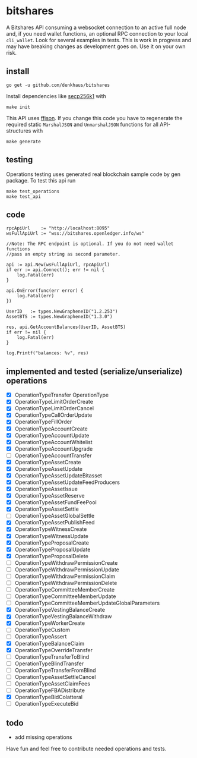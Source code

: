 # bitshares

A Bitshares API consuming a websocket connection to an active full node and, if you need wallet functions, an optional RPC connection to your local `cli_wallet`. 
Look for several examples in tests. This is work in progress and may have breaking changes as development goes on. Use it on your own risk. 


## install
```
go get -u github.com/denkhaus/bitshares
```

Install dependencies like [secp256k1](https://github.com/bitcoin-core/secp256k1) with
```
make init
```


This API uses [ffjson](https://github.com/pquerna/ffjson). If you change this code you have to regenerate the required static `MarshalJSON` and `UnmarshalJSON` functions for all API-structures with

```
make generate
```

## testing

Operations testing uses generated real blockchain sample code by gen package. To test this api run
```
make test_operations
make test_api
```
## code
```
rpcApiUrl    := "http://localhost:8095" 
wsFullApiUrl := "wss://bitshares.openledger.info/ws"

//Note: The RPC endpoint is optional. If you do not need wallet functions
//pass an empty string as second parameter.

api := api.New(wsFullApiUrl, rpcApiUrl)
if err := api.Connect(); err != nil {
	log.Fatal(err)
}

api.OnError(func(err error) {
	log.Fatal(err)
})

UserID   := types.NewGrapheneID("1.2.253") 
AssetBTS := types.NewGrapheneID("1.3.0") 

res, api.GetAccountBalances(UserID, AssetBTS)
if err != nil {
	log.Fatal(err)
}

log.Printf("balances: %v", res)

```
## implemented and tested (serialize/unserialize) operations

- [x] OperationTypeTransfer OperationType
- [x] OperationTypeLimitOrderCreate
- [x] OperationTypeLimitOrderCancel
- [x] OperationTypeCallOrderUpdate
- [x] OperationTypeFillOrder
- [x] OperationTypeAccountCreate
- [x] OperationTypeAccountUpdate
- [x] OperationTypeAccountWhitelist
- [x] OperationTypeAccountUpgrade
- [ ] OperationTypeAccountTransfer 
- [x] OperationTypeAssetCreate
- [x] OperationTypeAssetUpdate
- [x] OperationTypeAssetUpdateBitasset
- [x] OperationTypeAssetUpdateFeedProducers
- [x] OperationTypeAssetIssue
- [x] OperationTypeAssetReserve
- [x] OperationTypeAssetFundFeePool
- [x] OperationTypeAssetSettle
- [ ] OperationTypeAssetGlobalSettle 
- [x] OperationTypeAssetPublishFeed
- [x] OperationTypeWitnessCreate
- [x] OperationTypeWitnessUpdate
- [x] OperationTypeProposalCreate
- [x] OperationTypeProposalUpdate
- [x] OperationTypeProposalDelete
- [ ] OperationTypeWithdrawPermissionCreate              
- [ ] OperationTypeWithdrawPermissionUpdate              
- [ ] OperationTypeWithdrawPermissionClaim               
- [ ] OperationTypeWithdrawPermissionDelete              
- [ ] OperationTypeCommitteeMemberCreate                 
- [ ] OperationTypeCommitteeMemberUpdate                 
- [ ] OperationTypeCommitteeMemberUpdateGlobalParameters 
- [x] OperationTypeVestingBalanceCreate
- [x] OperationTypeVestingBalanceWithdraw
- [x] OperationTypeWorkerCreate
- [ ] OperationTypeCustom 
- [ ] OperationTypeAssert 
- [x] OperationTypeBalanceClaim
- [x] OperationTypeOverrideTransfer
- [ ] OperationTypeTransferToBlind   
- [ ] OperationTypeBlindTransfer     
- [ ] OperationTypeTransferFromBlind 
- [ ] OperationTypeAssetSettleCancel 
- [ ] OperationTypeAssetClaimFees    
- [ ] OperationTypeFBADistribute     
- [x] OperationTypeBidColatteral
- [ ] OperationTypeExecuteBid 

## todo
- add missing operations


Have fun and feel free to contribute needed operations and tests.